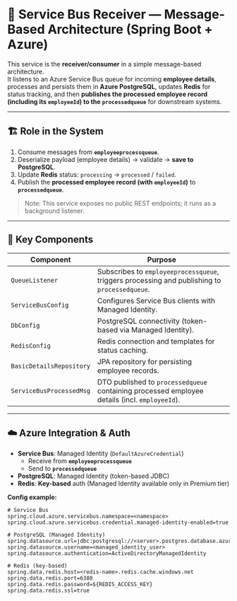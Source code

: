 # 📩 Service Bus Receiver — Message-Based Architecture (Spring Boot + Azure)

This service is the **receiver/consumer** in a simple message-based architecture.  
It listens to an Azure Service Bus queue for incoming **employee details**, processes and persists them in **Azure PostgreSQL**, updates **Redis** for status tracking, and then **publishes the processed employee record (including its `employeeId`) to the `processedqueue`** for downstream systems.

---

## 🏗️ Role in the System

1. Consume messages from **`employeeprocessqueue`**.
2. Deserialize payload (employee details) → validate → **save to PostgreSQL**.
3. Update **Redis** status: `processing` → `processed` / `failed`.
4. Publish the **processed employee record (with `employeeId`)** to **`processedqueue`**.

> Note: This service exposes no public REST endpoints; it runs as a background listener.


---

## 🔑 Key Components

| Component | Purpose |
|---|---|
| `QueueListener` | Subscribes to `employeeprocessqueue`, triggers processing and publishing to `processedqueue`. |
| `ServiceBusConfig` | Configures Service Bus clients with Managed Identity. |
| `DbConfig` | PostgreSQL connectivity (token-based via Managed Identity). |
| `RedisConfig` | Redis connection and templates for status caching. |
| `BasicDetailsRepository` | JPA repository for persisting employee records. |
| `ServiceBusProcessedMsg` | DTO published to `processedqueue` containing processed employee details (incl. `employeeId`). |

---

## ☁️ Azure Integration & Auth

- **Service Bus**: Managed Identity (`DefaultAzureCredential`)  
  - Receive from **`employeeprocessqueue`**  
  - Send to **`processedqueue`**
- **PostgreSQL**: Managed Identity (token-based JDBC)
- **Redis**: **Key-based** auth (Managed Identity available only in Premium tier)

**Config example:**
```properties
# Service Bus
spring.cloud.azure.servicebus.namespace=<namespace>
spring.cloud.azure.servicebus.credential.managed-identity-enabled=true

# PostgreSQL (Managed Identity)
spring.datasource.url=jdbc:postgresql://<server>.postgres.database.azure.com:5432/<db>
spring.datasource.username=<managed_identity_user>
spring.datasource.authentication=ActiveDirectoryManagedIdentity

# Redis (key-based)
spring.data.redis.host=<redis-name>.redis.cache.windows.net
spring.data.redis.port=6380
spring.data.redis.password=${REDIS_ACCESS_KEY}
spring.data.redis.ssl=true


